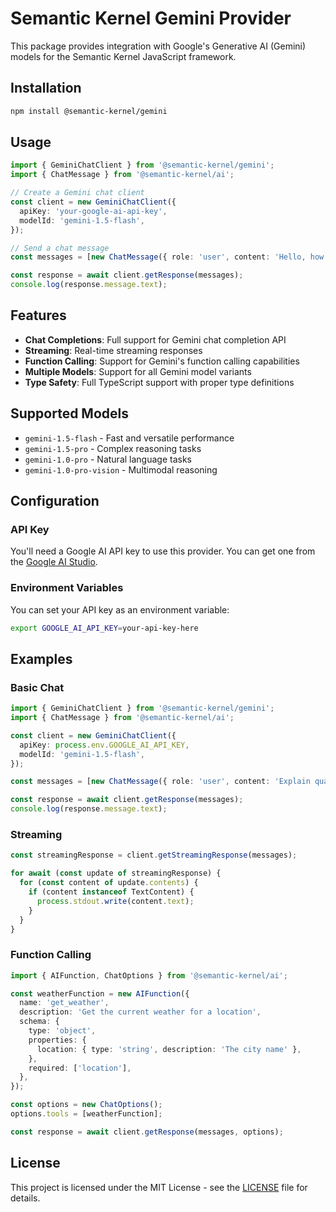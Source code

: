 # Semantic Kernel Gemini Provider

This package provides integration with Google's Generative AI (Gemini) models for the Semantic Kernel JavaScript framework.

## Installation

```bash
npm install @semantic-kernel/gemini
```

## Usage

```typescript
import { GeminiChatClient } from '@semantic-kernel/gemini';
import { ChatMessage } from '@semantic-kernel/ai';

// Create a Gemini chat client
const client = new GeminiChatClient({
  apiKey: 'your-google-ai-api-key',
  modelId: 'gemini-1.5-flash',
});

// Send a chat message
const messages = [new ChatMessage({ role: 'user', content: 'Hello, how are you?' })];

const response = await client.getResponse(messages);
console.log(response.message.text);
```

## Features

- **Chat Completions**: Full support for Gemini chat completion API
- **Streaming**: Real-time streaming responses
- **Function Calling**: Support for Gemini's function calling capabilities
- **Multiple Models**: Support for all Gemini model variants
- **Type Safety**: Full TypeScript support with proper type definitions

## Supported Models

- `gemini-1.5-flash` - Fast and versatile performance
- `gemini-1.5-pro` - Complex reasoning tasks
- `gemini-1.0-pro` - Natural language tasks
- `gemini-1.0-pro-vision` - Multimodal reasoning

## Configuration

### API Key

You'll need a Google AI API key to use this provider. You can get one from the [Google AI Studio](https://aistudio.google.com/app/apikey).

### Environment Variables

You can set your API key as an environment variable:

```bash
export GOOGLE_AI_API_KEY=your-api-key-here
```

## Examples

### Basic Chat

```typescript
import { GeminiChatClient } from '@semantic-kernel/gemini';
import { ChatMessage } from '@semantic-kernel/ai';

const client = new GeminiChatClient({
  apiKey: process.env.GOOGLE_AI_API_KEY,
  modelId: 'gemini-1.5-flash',
});

const messages = [new ChatMessage({ role: 'user', content: 'Explain quantum computing' })];

const response = await client.getResponse(messages);
console.log(response.message.text);
```

### Streaming

```typescript
const streamingResponse = client.getStreamingResponse(messages);

for await (const update of streamingResponse) {
  for (const content of update.contents) {
    if (content instanceof TextContent) {
      process.stdout.write(content.text);
    }
  }
}
```

### Function Calling

```typescript
import { AIFunction, ChatOptions } from '@semantic-kernel/ai';

const weatherFunction = new AIFunction({
  name: 'get_weather',
  description: 'Get the current weather for a location',
  schema: {
    type: 'object',
    properties: {
      location: { type: 'string', description: 'The city name' },
    },
    required: ['location'],
  },
});

const options = new ChatOptions();
options.tools = [weatherFunction];

const response = await client.getResponse(messages, options);
```

## License

This project is licensed under the MIT License - see the [LICENSE](../../LICENSE) file for details.
